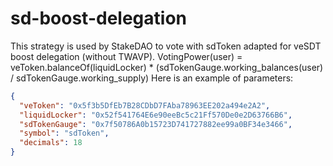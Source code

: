 # sd-boost-delegation

This strategy is used by StakeDAO to vote with sdToken adapted for veSDT boost delegation (without TWAVP).
VotingPower(user) = veToken.balanceOf(liquidLocker) * (sdTokenGauge.working_balances(user) / sdTokenGauge.working_supply)
Here is an example of parameters:

```json
{
  "veToken": "0x5f3b5DfEb7B28CDbD7FAba78963EE202a494e2A2",
  "liquidLocker": "0x52f541764E6e90eeBc5c21Ff570De0e2D63766B6",
  "sdTokenGauge": "0x7f50786A0b15723D741727882ee99a0BF34e3466",
  "symbol": "sdToken",
  "decimals": 18
}
```
